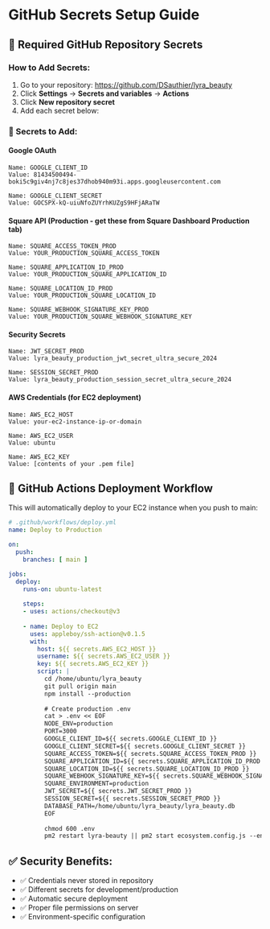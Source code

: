 # GitHub Secrets Setup Guide

## 🔐 Required GitHub Repository Secrets

### How to Add Secrets:
1. Go to your repository: https://github.com/DSauthier/lyra_beauty
2. Click **Settings** → **Secrets and variables** → **Actions**
3. Click **New repository secret**
4. Add each secret below:

### 🔑 Secrets to Add:

#### Google OAuth
```
Name: GOOGLE_CLIENT_ID
Value: 81434500494-boki5c9giv4nj7c8jes37dhob940m93i.apps.googleusercontent.com

Name: GOOGLE_CLIENT_SECRET  
Value: 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
```

#### Square API (Production - get these from Square Dashboard Production tab)
```
Name: SQUARE_ACCESS_TOKEN_PROD
Value: YOUR_PRODUCTION_SQUARE_ACCESS_TOKEN

Name: SQUARE_APPLICATION_ID_PROD
Value: YOUR_PRODUCTION_SQUARE_APPLICATION_ID

Name: SQUARE_LOCATION_ID_PROD
Value: YOUR_PRODUCTION_SQUARE_LOCATION_ID

Name: SQUARE_WEBHOOK_SIGNATURE_KEY_PROD
Value: YOUR_PRODUCTION_SQUARE_WEBHOOK_SIGNATURE_KEY
```

#### Security Secrets
```
Name: JWT_SECRET_PROD
Value: lyra_beauty_production_jwt_secret_ultra_secure_2024

Name: SESSION_SECRET_PROD
Value: lyra_beauty_production_session_secret_ultra_secure_2024
```

#### AWS Credentials (for EC2 deployment)
```
Name: AWS_EC2_HOST
Value: your-ec2-instance-ip-or-domain

Name: AWS_EC2_USER
Value: ubuntu

Name: AWS_EC2_KEY
Value: [contents of your .pem file]
```

## 🚀 GitHub Actions Deployment Workflow

This will automatically deploy to your EC2 instance when you push to main:

```yaml
# .github/workflows/deploy.yml
name: Deploy to Production

on:
  push:
    branches: [ main ]

jobs:
  deploy:
    runs-on: ubuntu-latest
    
    steps:
    - uses: actions/checkout@v3
    
    - name: Deploy to EC2
      uses: appleboy/ssh-action@v0.1.5
      with:
        host: ${{ secrets.AWS_EC2_HOST }}
        username: ${{ secrets.AWS_EC2_USER }}
        key: ${{ secrets.AWS_EC2_KEY }}
        script: |
          cd /home/ubuntu/lyra_beauty
          git pull origin main
          npm install --production
          
          # Create production .env
          cat > .env << EOF
          NODE_ENV=production
          PORT=3000
          GOOGLE_CLIENT_ID=${{ secrets.GOOGLE_CLIENT_ID }}
          GOOGLE_CLIENT_SECRET=${{ secrets.GOOGLE_CLIENT_SECRET }}
          SQUARE_ACCESS_TOKEN=${{ secrets.SQUARE_ACCESS_TOKEN_PROD }}
          SQUARE_APPLICATION_ID=${{ secrets.SQUARE_APPLICATION_ID_PROD }}
          SQUARE_LOCATION_ID=${{ secrets.SQUARE_LOCATION_ID_PROD }}
          SQUARE_WEBHOOK_SIGNATURE_KEY=${{ secrets.SQUARE_WEBHOOK_SIGNATURE_KEY_PROD }}
          SQUARE_ENVIRONMENT=production
          JWT_SECRET=${{ secrets.JWT_SECRET_PROD }}
          SESSION_SECRET=${{ secrets.SESSION_SECRET_PROD }}
          DATABASE_PATH=/home/ubuntu/lyra_beauty/lyra_beauty.db
          EOF
          
          chmod 600 .env
          pm2 restart lyra-beauty || pm2 start ecosystem.config.js --env production
```

## ✅ Security Benefits:
- ✅ Credentials never stored in repository
- ✅ Different secrets for development/production
- ✅ Automatic secure deployment
- ✅ Proper file permissions on server
- ✅ Environment-specific configuration